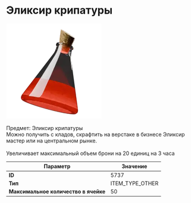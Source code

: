 # Эликсир крипатуры

![Item Image](../img/5737.webp?raw=true)

Предмет: Эликсир крипатуры<br>Можно получить с кладов, скрафтить на верстаке в бизнесе Эликсир мастер или на центральном рынке.<br><br>Увеличивает максимальный объем брони на 20 единиц на 3 часа


| Параметр | Значение |
|----------|----------|
| **ID** | 5737 |
| **Тип** | ITEM_TYPE_OTHER |
| **Максимальное количество в ячейке** | 50 |

